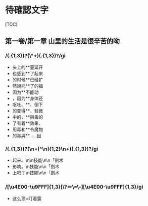 # 待確認文字

[TOC]

## 第一卷/第一章 山里的生活是很辛苦的呦

### /(.{1,3})?(\\*+)(.{1,3})?/gi

- 头上的**蔓延开
- 也感到**了起来
- 的时候**已经扩
- 然說托**了的福
- 因为**不能动
- ，因为**身体还
- 呕吐、**、倒下
- 的变得**，轻微
- 中的，**與毒的
- 了有着**效果、
- 用毒和**令魔物
- 的毒與**……因

### /(.{1,3})?(\n+[^\n]{1,2}\n+)(.{1,3})?/gi

- 起来。\n\n技能\n\n「劍术
- 影响。\n技能\n\n「劍术
- 上吧？\n技能\n\n「劍术

### /[\\u4E00-\\u9FFF]{1,3}[\\?＝\\=\\-][\\u4E00-\\u9FFF]{1,3}/gi

- 这么顶=盯着露
